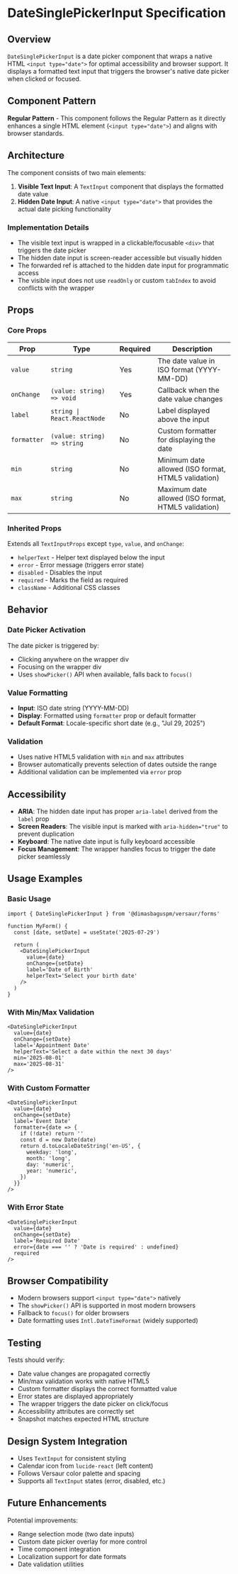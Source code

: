 # DateSinglePickerInput Specification

## Overview

`DateSinglePickerInput` is a date picker component that wraps a native HTML `<input type="date">`
for optimal accessibility and browser support. It displays a formatted text input that triggers the
browser's native date picker when clicked or focused.

## Component Pattern

**Regular Pattern** - This component follows the Regular Pattern as it directly enhances a single
HTML element (`<input type="date">`) and aligns with browser standards.

## Architecture

The component consists of two main elements:

1. **Visible Text Input**: A `TextInput` component that displays the formatted date value
2. **Hidden Date Input**: A native `<input type="date">` that provides the actual date picking
   functionality

### Implementation Details

- The visible text input is wrapped in a clickable/focusable `<div>` that triggers the date picker
- The hidden date input is screen-reader accessible but visually hidden
- The forwarded ref is attached to the hidden date input for programmatic access
- The visible input does not use `readOnly` or custom `tabIndex` to avoid conflicts with the wrapper

## Props

### Core Props

| Prop        | Type                        | Required | Description                                         |
| ----------- | --------------------------- | -------- | --------------------------------------------------- |
| `value`     | `string`                    | Yes      | The date value in ISO format (YYYY-MM-DD)           |
| `onChange`  | `(value: string) => void`   | Yes      | Callback when the date value changes                |
| `label`     | `string \| React.ReactNode` | No       | Label displayed above the input                     |
| `formatter` | `(value: string) => string` | No       | Custom formatter for displaying the date            |
| `min`       | `string`                    | No       | Minimum date allowed (ISO format, HTML5 validation) |
| `max`       | `string`                    | No       | Maximum date allowed (ISO format, HTML5 validation) |

### Inherited Props

Extends all `TextInputProps` except `type`, `value`, and `onChange`:

- `helperText` - Helper text displayed below the input
- `error` - Error message (triggers error state)
- `disabled` - Disables the input
- `required` - Marks the field as required
- `className` - Additional CSS classes

## Behavior

### Date Picker Activation

The date picker is triggered by:

- Clicking anywhere on the wrapper div
- Focusing on the wrapper div
- Uses `showPicker()` API when available, falls back to `focus()`

### Value Formatting

- **Input**: ISO date string (YYYY-MM-DD)
- **Display**: Formatted using `formatter` prop or default formatter
- **Default Format**: Locale-specific short date (e.g., "Jul 29, 2025")

### Validation

- Uses native HTML5 validation with `min` and `max` attributes
- Browser automatically prevents selection of dates outside the range
- Additional validation can be implemented via `error` prop

## Accessibility

- **ARIA**: The hidden date input has proper `aria-label` derived from the `label` prop
- **Screen Readers**: The visible input is marked with `aria-hidden="true"` to prevent duplication
- **Keyboard**: The native date input is fully keyboard accessible
- **Focus Management**: The wrapper handles focus to trigger the date picker seamlessly

## Usage Examples

### Basic Usage

```tsx
import { DateSinglePickerInput } from '@dimasbaguspm/versaur/forms'

function MyForm() {
  const [date, setDate] = useState('2025-07-29')

  return (
    <DateSinglePickerInput
      value={date}
      onChange={setDate}
      label='Date of Birth'
      helperText='Select your birth date'
    />
  )
}
```

### With Min/Max Validation

```tsx
<DateSinglePickerInput
  value={date}
  onChange={setDate}
  label='Appointment Date'
  helperText='Select a date within the next 30 days'
  min='2025-08-01'
  max='2025-08-31'
/>
```

### With Custom Formatter

```tsx
<DateSinglePickerInput
  value={date}
  onChange={setDate}
  label='Event Date'
  formatter={date => {
    if (!date) return ''
    const d = new Date(date)
    return d.toLocaleDateString('en-US', {
      weekday: 'long',
      month: 'long',
      day: 'numeric',
      year: 'numeric',
    })
  }}
/>
```

### With Error State

```tsx
<DateSinglePickerInput
  value={date}
  onChange={setDate}
  label='Required Date'
  error={date === '' ? 'Date is required' : undefined}
  required
/>
```

## Browser Compatibility

- Modern browsers support `<input type="date">` natively
- The `showPicker()` API is supported in most modern browsers
- Fallback to `focus()` for older browsers
- Date formatting uses `Intl.DateTimeFormat` (widely supported)

## Testing

Tests should verify:

- Date value changes are propagated correctly
- Min/max validation works with native HTML5
- Custom formatter displays the correct formatted value
- Error states are displayed appropriately
- The wrapper triggers the date picker on click/focus
- Accessibility attributes are correctly set
- Snapshot matches expected HTML structure

## Design System Integration

- Uses `TextInput` for consistent styling
- Calendar icon from `lucide-react` (left content)
- Follows Versaur color palette and spacing
- Supports all `TextInput` states (error, disabled, etc.)

## Future Enhancements

Potential improvements:

- Range selection mode (two date inputs)
- Custom date picker overlay for more control
- Time component integration
- Localization support for date formats
- Date validation utilities
